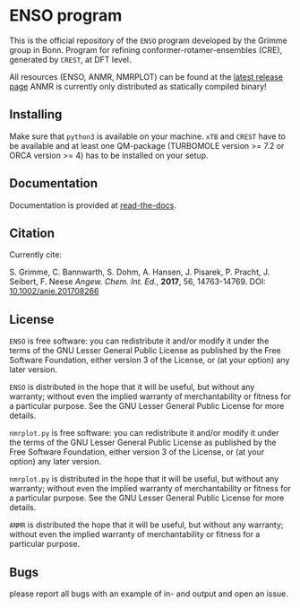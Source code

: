 ENSO program
============

This is the official repository of the `ENSO` program developed by the Grimme 
group in Bonn.
Program for refining conformer-rotamer-ensembles (CRE), generated by `CREST`, 
at DFT level.

All resources (ENSO, ANMR, NMRPLOT) can be found at the 
[latest release page](https://github.com/grimme-lab/enso/releases/latest)
ANMR is currently only distributed as statically compiled binary!

Installing
----------

Make sure that `python3` is available on your machine.
`xTB` and `CREST` have to be available and at least 
one QM-package (TURBOMOLE version >= 7.2 or 
ORCA version >= 4) has to be installed on your setup.

Documentation
-------------

Documentation is provided at 
[read-the-docs](https://xtb-docs.readthedocs.io/en/latest/contents.html).


Citation
--------

Currently cite:

S. Grimme, C. Bannwarth, S. Dohm, A. Hansen, J. Pisarek, P. Pracht, J. Seibert, 
F. Neese *Angew. Chem. Int. Ed.*, **2017**, 56, 14763-14769. 
DOI: [10.1002/anie.201708266](https://doi.org/10.1002/anie.201708266)


License
-------

`ENSO` is free software: you can redistribute it and/or modify it under
the terms of the GNU Lesser General Public License as published by
the Free Software Foundation, either version 3 of the License, or
(at your option) any later version.

`ENSO` is distributed in the hope that it will be useful,
but without any warranty; without even the implied warranty of
merchantability or fitness for a particular purpose. See the
GNU Lesser General Public License for more details.

`nmrplot.py` is free software: you can redistribute it and/or modify it under
the terms of the GNU Lesser General Public License as published by
the Free Software Foundation, either version 3 of the License, or
(at your option) any later version.

`nmrplot.py` is distributed in the hope that it will be useful,
but without any warranty; without even the implied warranty of
merchantability or fitness for a particular purpose. See the
GNU Lesser General Public License for more details.

`ANMR` is distributed the hope that it will be useful,
but without any warranty; without even the implied warranty of
merchantability or fitness for a particular purpose.

Bugs
----

please report all bugs with an example of in- and output and open an issue.
